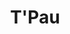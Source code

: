 ---
title: "T'Pau"
summary: "British pop rock group who had a string of Top 40 hits in the UK in the late 1980s. The band formed in 1986 in Shropshire, taking their name from a Vulcan elder of the same name in the sci-fi series Star Trek. Line up Carol Decker - Vocals Ron Rogers - Rhythm Guitar \"and some bits\" Tim Burgess - Drums and Percussion Michael Chetwood - Keyboards Paul Jackson - Bass Taj Wyzgowski - Guitar Solos \"and other bits\" Line up Ron Rogers - Guitar Tim Burgess - Drums Michael Chetwood - Keyboards Paul Jackson - Bass Dean Howard - Lead Guitar"
slug: "t-pau"
image: "t-pau.jpg"
apple_music_artist_url: "https://music.apple.com/gb/artist/tpau/14518090"
wikipedia_url: "none"
---